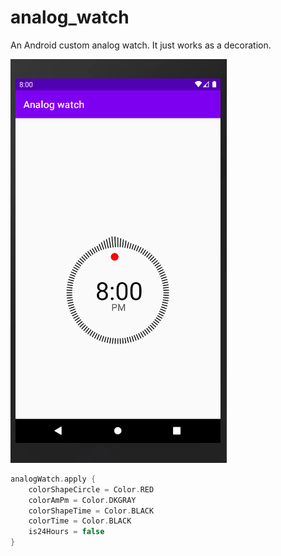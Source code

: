 # analog_watch
An Android custom analog watch. It just works as a decoration.

![imagen](ext/img.png)

```kotlin
analogWatch.apply {
    colorShapeCircle = Color.RED
    colorAmPm = Color.DKGRAY
    colorShapeTime = Color.BLACK
    colorTime = Color.BLACK
    is24Hours = false
}
```
